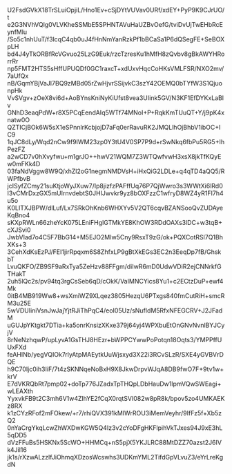 U2FsdGVkX18TrSLuiOpjiL/Hno1Ev+cSjDYtVUVav0URf/xdEY+PyP9K9CJrUO/t
e2G3NVhVQlg0VLVKheSSMbE5SPHNTAVuHaUZBvOefG/tviDvUjTwEHbRcEynfMlu
/So5c1nhUuT/f3lcqC4qb0uJ4fHnNmYanRzkPf1bBCaSa1P6dQSegFE+SeBOXpLH
bd4J4yTkORBfRcVGvuo25LzG9Euk/rzcTzresKu1hMfH8zQvbv8gBkAWYHRorrRr
np5FMT2HTS5sHffUPUQDf0GC1raxcT+xdUxvHqcCoHKsVMLFSR/NXO2mv/7aUfQx
nB/GqmYBjVaJI7BQ9zMBd05rZwHjvrSSijvkC3szY42OEMQ0bTYfW3S1QjuonpHk
VvSVgv+zOeX8vi6d+AoBYnsKniNyKiUfst8vea3UIink5GV/N3KF1EfDYKxLaBlv
GNhD3eaqPdW+r8X5PCqEendAIq5WTf74MNoI+P+RqkKmTUuQT+Y/j9pK4xnatw0O
QZTICjBOk6W5sX1eSPnnlrKcbjojD7aFq0erRavuRK2JMQLlhOjBhbV1ibOC+IC9
1qJC8dLy/Wqd2nCw9f9IWM23zp0Y3tU4V0SP7P9d+rSwNkq6fbPu5RG5+IhPezFZ
a2wCD7v0hXvyfwu+m1grJO++hwV21WQM7Z3WTQwfvwH3xsX8jkTfKQyEw0mFKk4D
03faNdVggw8W9Q/xhZl2oG1negmNMDVsH+iHxQiG2LDLe+q4qTD4aQQ5/RWPfbvB
jcISyfZCmy21suKtjoWyJXuw7/Ip8jizfzPAFffUq76P7QjWwro3s3WWtXi6lRd0
I3vCMrDxzGX5mUIrnvdebtS0JHIJwvkr9yz8bOXFzzC1wfryD8WZ4yR1FI7h4u5o
K0LITXJBPW/dlLuf/Lx7SRkOhKnb6WHXYv5V2QT6cqvBZANSooQvZUDAyeKqBno4
sKXpRWLn66zheYcK075LEniFHgIGTMkYE8KhOW3RDdOAXs3lDC+w3tqB+cXJSvi0
JwbVIad7o4C5F7BbG14+M5EJO2MIw5Cny9RsxT9zG/ok+PQXCotRSl7Q1BhXKs+3
3CehXdKsEzPJ/FEI1jirRpqxm6S8ZhfxLP9gBtXkEGs3EC2n3EeqDp7fB/GhskbT
LvuQKFO/ZB9SF9aRxTya5ZeHzv88FFgm/diIwR6mD0UdwVDiR2ejCNNrkfGTHakT
2uh5lQc2s/pv94tq3rgCsSeb6qD/cOkK/VaIMNCYics8Yu1+c2ECtzDuP+ewf4Mk
0itB4MB919Ww8+wsXmiWZ9XLqez3805HezqU6PTxgs840fmCutRiH+smcRM3u25E
5wVDUIiniVsnJwJajYjtRJiThPqC4/eoI05Uz/sNufIdM5RfxNFEGCRV+J2JFadM
uGUJpYKtgkt7DTia+ka5onrKnsizXKxe379j64yj4WPXbuEtOnGNvNvnlBYJCyjV
8rNeNzhqwP/upLyvA1GsTHJ8HEzr+bWPPCYwwPoPotqn18Oqts3/YMPPffUUxFXd
feAHINb/yegVQIOk7rlyAtpMAEytkUuWjsxyd3X22i3RCvSLzR/SXE4yGVBVrDQE
h9C70Ijc0ih3IiF/7t4zSKNNqeNoBxH9X8JkwDrpvWJqA8DB9fwO7F+9tv1w+krV
E7dVKRQbRt7pmp02+doTp776JZadxTpTHQpLDbHauDw1lpmVQwSWEagi+wLEAXth
YyxvkFB9t2C3mh6V1w4ZlhYE2fCqX0rqtSVI082w8pR8k/bpov5zo4UMKAEKz8RX
k1zCYzRFof2mFOkew/+r7/rhiQVX391kMIWrROU3iMemVeyhr/9IfFz5f+Xb5zQ2
0nYaCrgYkqLcwZhWXDwKGW5Q4Iz3v2cYoDFgHKFlpihVkTJxes94J9xE3hL5qDD5
dVzFFuBs5HSKNx5ScWO+HHMCq+nS5pjX5YKJLRC88MtDZZ70azst2J6IVk4Jil16
jk1s/rXzwALzzlfJiOhmqXDzosWcswhs3UDKmYML2TifdGpVLvuZ3/eYrLreKgdN
